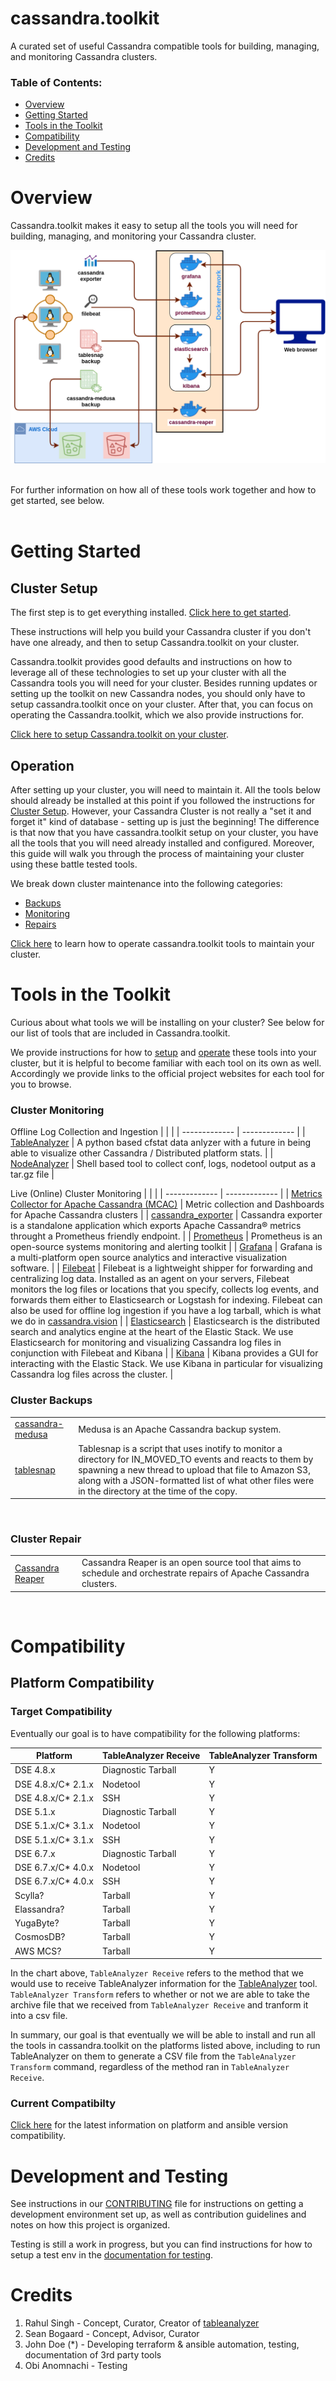 # cassandra.toolkit

A curated set of useful Cassandra compatible tools for building, managing, and monitoring Cassandra clusters.

### Table of Contents:
- [Overview](#overview)
- [Getting Started](#getting-started)
- [Tools in the Toolkit](#tools-in-the-toolkit)
- [Compatibility](#compatibility)
- [Development and Testing](#development-and-testing)
- [Credits](#credits)

# Overview

Cassandra.toolkit makes it easy to setup all the tools you will need for building, managing, and monitoring your Cassandra cluster. 

![flow-chart](./docs/assets/deployment.png)

<br/>
For further information on how all of these tools work together and how to get started, see below.
<br/>
<br/>

# Getting Started

## Cluster Setup
The first step is to get everything installed. [Click here to get started](./docs/setup/README.md). 

These instructions will help you build your Cassandra cluster if you don't have one already, and then to setup Cassandra.toolkit on your cluster. 

Cassandra.toolkit provides good defaults and instructions on how to leverage all of these technologies to set up your cluster with all the Cassandra tools you will need for your cluster. Besides running updates or setting up the toolkit on new Cassandra nodes, you should only have to setup cassandra.toolkit once on your cluster. After that, you can focus on operating the Cassandra.toolkit, which we also provide instructions for.

[Click here to setup Cassandra.toolkit on your cluster](./docs/setup/README.md). 

## Operation
After setting up your cluster, you will need to maintain it. All the tools below should already be installed at this point if you followed the instructions for [Cluster Setup](#cluster-setup). However, your Cassandra Cluster is not really a "set it and forget it" kind of database - setting up is just the beginning! The difference is that now that you have cassandra.toolkit setup on your cluster, you have all the tools that you will need already installed and configured. Moreover, this guide will walk you through the process of maintaining your cluster using these battle tested tools.

We break down cluster maintenance into the following categories: 
- [Backups](./docs/operation/backup/README.md)
- [Monitoring](./docs/operation/monitor/README.md)
- [Repairs](./docs/operation/repair/README.md) 

[Click here](docs/operation/README.md) to learn how to operate cassandra.toolkit tools to maintain your cluster.


# Tools in the Toolkit
Curious about what tools we will be installing on your cluster? See below for our list of tools that are included in Cassandra.toolkit. 

We provide instructions for how to [setup](./docs/setup/README.md) and [operate](./docs/operation/README.md) these tools into your cluster, but it is helpful to become familiar with each tool on its own as well. Accordingly we provide links to the official project websites for each tool for you to browse.

### Cluster Monitoring

Offline Log Collection and Ingestion
|  |   |
| ------------- | ------------- | 
| [TableAnalyzer](https://github.com/Anant/cassandra.vision/tree/master/cassandra-analyzer/offline-log-collector/TableAnalyzer) | A python based cfstat data anlyzer with a future in being able to visualize other Cassandra / Distributed platform stats. |
| [NodeAnalyzer](https://github.com/Anant/cassandra.vision/tree/master/cassandra-analyzer/offline-log-collector/NodeAnalyzer) | Shell based tool to collect conf, logs, nodetool output as a tar.gz file |

Live (Online) Cluster Monitoring
|  |   |
| ------------- | ------------- | 
| [Metrics Collector for Apache Cassandra (MCAC)](https://github.com/datastax/metric-collector-for-apache-cassandra) | Metric collection and Dashboards for Apache Cassandra clusters | 
| [cassandra_exporter](https://github.com/criteo/cassandra_exporter) | Cassandra exporter is a standalone application which exports Apache Cassandra® metrics throught a Prometheus friendly endpoint. |
| [Prometheus](https://prometheus.io/) | Prometheus is an open-source systems monitoring and alerting toolkit |
| [Grafana](https://grafana.com/) | Grafana is a multi-platform open source analytics and interactive visualization software. | 
| [Filebeat](https://www.elastic.co/guide/en/beats/filebeat/current/filebeat-overview.html) | Filebeat is a lightweight shipper for forwarding and centralizing log data. Installed as an agent on your servers, Filebeat monitors the log files or locations that you specify, collects log events, and forwards them either to Elasticsearch or Logstash for indexing. Filebeat can also be used for offline log ingestion if you have a log tarball, which is what we do in [cassandra.vision](./docs/operation/monitor/README.md#Cassandra.Vision-Offline-Monitoring) |
| [Elasticsearch](https://www.elastic.co/guide/en/elasticsearch/reference/current/elasticsearch-intro.html) | Elasticsearch is the distributed search and analytics engine at the heart of the Elastic Stack. We use Elasticsearch for monitoring and visualizing Cassandra log files in conjunction with Filebeat and Kibana |
| [Kibana](https://www.elastic.co/guide/en/kibana/7.6/introduction.html) | Kibana provides a GUI for interacting with the Elastic Stack. We use Kibana in particular for visualizing Cassandra log files across the cluster. | 


### Cluster Backups
|  |   |
| ------------- | ------------- | 
| [cassandra-medusa](https://github.com/thelastpickle/cassandra-medusa) | Medusa is an Apache Cassandra backup system. |
| [tablesnap](https://github.com/JeremyGrosser/tablesnap) | Tablesnap is a script that uses inotify to monitor a directory for IN_MOVED_TO events and reacts to them by spawning a new thread to upload that file to Amazon S3, along with a JSON-formatted list of what other files were in the directory at the time of the copy. |
<br />

### Cluster Repair
|  |   |
| ------------- | ------------- | 
| [Cassandra Reaper](http://cassandra-reaper.io/) | Cassandra Reaper is an open source tool that aims to schedule and orchestrate repairs of Apache Cassandra clusters. | 
<br />

# Compatibility
## Platform Compatibility
### Target Compatibility
Eventually our goal is to have compatibility for the following platforms:

| Platform            | TableAnalyzer Receive | TableAnalyzer Transform |
| ------------------- | ------------------ | --------- |
| DSE 4.8.x           | Diagnostic Tarball | Y         |
| DSE 4.8.x/C\* 2.1.x | Nodetool           | Y         |
| DSE 4.8.x/C\* 2.1.x | SSH                | Y         |
| DSE 5.1.x           | Diagnostic Tarball | Y         |
| DSE 5.1.x/C\* 3.1.x | Nodetool           | Y         |
| DSE 5.1.x/C\* 3.1.x | SSH                | Y         |
| DSE 6.7.x           | Diagnostic Tarball | Y         |
| DSE 6.7.x/C\* 4.0.x | Nodetool           | Y         |
| DSE 6.7.x/C\* 4.0.x | SSH                | Y         |
| Scylla?             | Tarball            | Y         |
| Elassandra?         | Tarball            | Y         |
| YugaByte?           | Tarball            | Y         |
| CosmosDB?           | Tarball            | Y         |
| AWS MCS?            | Tarball            | Y         |

In the chart above, `TableAnalyzer Receive` refers to the method that we would use to receive TableAnalyzer information for the [TableAnalyzer](https://github.com/Anant/cassandra.vision/tree/master/cassandra-analyzer/offline-log-collector/TableAnalyzer) tool. `TableAnalyzer Transform` refers to whether or not we are able to take the archive file that we received from `TableAnalyzer Receive` and tranform it into a csv file. 

In summary, our goal is that eventually we will be able to install and run all the tools in cassandra.toolkit on the platforms listed above, including to run TableAnalyzer on them to generate a CSV file from the `TableAnalyzer Transform` command, regardless of the method ran in `TableAnalyzer Receive`. 

### Current Compatibilty
[Click here](./src/ansible/README.md#compatibility) for the latest information on platform and ansible version compatibility.

# Development and Testing
See instructions in our [CONTRIBUTING](./docs/CONTRIBUTING.md) file for instructions on getting a development environment set up, as well as contribution guidelines and notes on how this project is organized.

Testing is still a work in progress, but you can find instructions for how to setup a test env in the [documentation for testing](./docs/setup/setup.test-cluster.md).

# Credits

1. Rahul Singh - Concept, Curator, Creator of [tableanalyzer](https://github.com/Anant/cassandra.vision/tree/master/cassandra-analyzer/offline-log-collector/TableAnalyzer)
2. Sean Bogaard - Concept, Advisor, Curator
3. John Doe (*) - Developing terraform & ansible automation, testing, documentation of 3rd party tools
4. Obi Anomnachi - Testing
